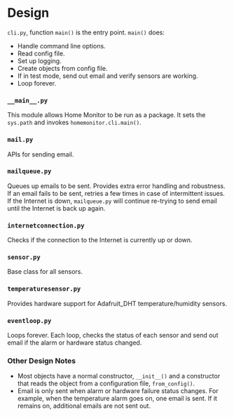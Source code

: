 # Design
`cli.py`, function `main()` is the entry point.  `main()` does:

* Handle command line options.
* Read config file.
* Set up logging.
* Create objects from config file.
* If in test mode, send out email and verify sensors are working.
* Loop forever.

### `__main__.py`
This module allows Home Monitor to be run as a package.
It sets the `sys.path` and invokes `homemonitor.cli.main()`.

### `mail.py`
APIs for sending email.

### `mailqueue.py`
Queues up emails to be sent.  Provides extra error handling and robustness.
If an email fails to be sent, retries a few times in case of intermittent issues.
If the Internet is down, `mailqueue.py` will continue re-trying to send
email until the Internet is back up again.

### `internetconnection.py`
Checks if the connection to the Internet is currently up or down.

### `sensor.py`
Base class for all sensors.

### `temperaturesensor.py`
Provides hardware support for Adafruit_DHT temperature/humidity sensors.

### `eventloop.py`
Loops forever.  Each loop, checks the status of each sensor
and send out email if the alarm or hardware status changed.

### Other Design Notes
* Most objects have a normal constructor, `__init__()` and a constructor
that reads the object from a configuration file, `from_config()`.
* Email is only sent when alarm or hardware failure status changes.
For example, when the temperature alarm goes on, one email is sent.
If it remains on, additional emails are not sent out.
